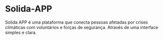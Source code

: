 # Solida-APP
Solida APP é uma plataforma que conecta pessoas afetadas por crises climáticas com voluntários e forças de segurança. Através de uma interface simples e clara.
